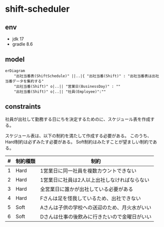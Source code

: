 # shift-scheduler


## env

- jdk 17
- gradle 8.6

## model


```mermaid
erDiagram
    "出社当番表(ShiftSchedule)" ||..|{ "出社当番(Shift)" : "出社当番表は出社当番データを集約する"
    "出社当番(Shift)" o|..|| "営業日(BusinessDay)" : ""
    "出社当番(Shift)" o|..|| "社員(Employee)":""
```

## constraints

社員が出社して勤務する日にちを決定するためのに、スケジュール表を作成する。

スケジュール表は、以下の制約を満たして作成する必要がある。
このうち、Hard制約は必ずみたす必要がある。
Soft制約はみたすことが望ましい制約である。

|  #  |  制約種類  |  制約  |
| ---- | ---- |---- |
|  1  |  Hard |  1営業日に同一社員を複数カウントできない  |
|  2  |  Hard  | 1営業日に社員は2人以上出社しなければならない  |
|  3  |  Hard  | 全営業日に誰かが出社している必要がある  |
|  4  |  Hard  | Fさんは足を怪我しているため、出社できない  |
|  5  |  Soft  | Aさんは子供の学校への送迎のため、月火水がいい  |
|  6  |  Soft  | Dさんは仕事の後飲みに行きたいので金曜日がいい  |
